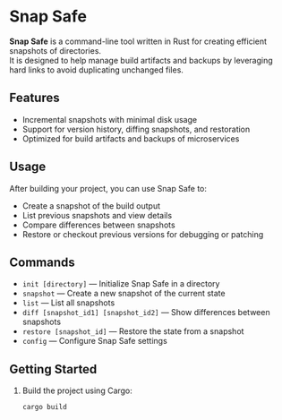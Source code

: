 # Snap Safe

**Snap Safe** is a command-line tool written in Rust for creating efficient snapshots of directories.  
It is designed to help manage build artifacts and backups by leveraging hard links to avoid duplicating unchanged files.

## Features

- Incremental snapshots with minimal disk usage
- Support for version history, diffing snapshots, and restoration
- Optimized for build artifacts and backups of microservices

## Usage

After building your project, you can use Snap Safe to:
- Create a snapshot of the build output
- List previous snapshots and view details
- Compare differences between snapshots
- Restore or checkout previous versions for debugging or patching

## Commands

- `init [directory]` — Initialize Snap Safe in a directory
- `snapshot` — Create a new snapshot of the current state
- `list` — List all snapshots
- `diff [snapshot_id1] [snapshot_id2]` — Show differences between snapshots
- `restore [snapshot_id]` — Restore the state from a snapshot
- `config` — Configure Snap Safe settings

## Getting Started

1. Build the project using Cargo:
   ```bash
   cargo build
